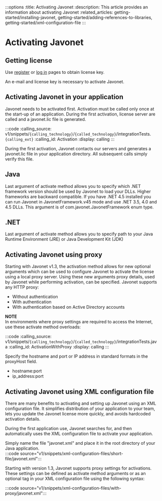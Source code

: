 :::options
:title: Activating Javonet
:description: This article provides an information about activating Javonet
:related_articles: getting-started/installing-javonet, getting-started/adding-references-to-libraries, getting-started/xml-configuration-file
:::

# Activating Javonet

## Getting license

Use [register](https://my.javonet.com/signup/?type=free) or [log in](https://my.javonet.com/signin/) pages to obtain license key.

An e-mail and license key is necessary to activate Javonet.

## Activating Javonet in your application

Javonet needs to be activated first. Activation must be called only once at the start-up of an application. During the first activation, license server are called and a javonet.lic file is generated. 

:::code 
:calling_source: v1/snippets/`{calling_technology}`/`{called_technology}`/integrationTests.`{calling_ext}`
:calling_id: Activation
:display: calling
:::

During the first activation, Javonet contacts our servers and generates a javonet.lic file in your application directory. All subsequent calls simply verify this file.

## Java 
Last argument of activate method allows you to specify which .NET framework version should be used by Javonet to load your DLLs. Higher frameworks are backward compatible. If you have .NET 4.5 installed you can run Javonet in JavonetFramework.v45 mode and use .NET 3.5, 4.0 and 4.5 DLLs. This argument is of com.javonet.JavonetFramework enum type.  

## .NET
Last argument of activate method allows you to specify path to your Java Runtime Environment (JRE) or Java Development Kit (JDK)  

## Activating Javonet using proxy

Starting with Javonet v1.3, the activation method allows for new optional arguments which can be used to configure Javonet to activate the license using a local proxy server.
Using these new arguments proxy details, used by Javonet while performing activation, can be specified. Javonet supports any HTTP proxy:

- Without authentication
- With authentication
- With authentication based on Active Directory accounts  
  

**NOTE**  
In environments where proxy settings are required to access the Internet, use these activate method overloads:  

:::code 
:calling_source: v1/snippets/`{calling_technology}`/`{called_technology}`/integrationTests.java
:calling_id: ActivationWithProxy
:display: calling
:::

Specify the hostname and port or IP address in standard formats in the proxyHost field.

- hostname:port
- ip_address:port  
  
## Activating Javonet using XML configuration file

There are many benefits to activating and setting up Javonet using an XML configuration file. It simplifies distribution of your application to your team, lets you update the Javonet license more quickly, and avoids hardcoded activation details.  
  
During the first application use, Javonet searches for, and then automatically uses the XML configuration file to activate your application.  
  
Simply name the file "javonet.xml" and place it in the root directory of your Java application.  
:::code source="v1/snippets/xml-configuration-files/short-file/javonet.xml":::

Starting with version 1.3, Javonet supports proxy settings for activations. These settings can be defined as activate method arguments or as an optional tag in your XML configuration file using the following syntax:

:::code source="v1/snippets/xml-configuration-files/with-proxy/javonet.xml":::